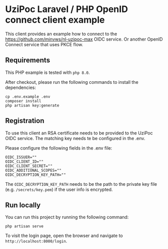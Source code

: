 # UziPoc Laravel / PHP OpenID connect client example
This client provides an example how to connect to the https://github.com/minvws/nl-uzipoc-max OIDC service.
Or another OpenID Connect service that uses PKCE flow.

## Requirements
This PHP example is tested with `php 8.0`.

After checkout, please run the following commands to install the dependencies:
```
cp .env.example .env
composer install
php artisan key:generate
```

## Registration
To use this client an RSA certificate needs to be provided to the
UziPoc OIDC service. The matching key needs te be configured in the .env.

Please configure the following fields in the .env file:
```
OIDC_ISSUER=""
OIDC_CLIENT_ID=""
OIDC_CLIENT_SECRET=""
OIDC_ADDITIONAL_SCOPES=""
OIDC_DECRYPTION_KEY_PATH=""
```

The `OIDC_DECRYPTION_KEY_PATH` needs to be the path to the private key file (e.g. `/secrets/key.pem`) if the user info is encrypted.

## Run locally
You can run this project by running the following command:
```
php artisan serve
```

To visit the login page, open the browser and navigate to `http://localhost:8000/login`.